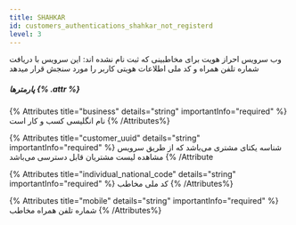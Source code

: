 ```yaml
---
title: SHAHKAR
id: customers_authentications_shahkar_not_registerd
level: 3
---
```


وب سرویس احراز هویت برای مخاطبینی که ثبت نام نشده اند:
این سرویس با دریافت شماره تلفن همراه و کد ملی اطلاعات هویتی کاربر را مورد سنجش قرار میدهد

##### پارمترها {% .attr %}

{% Attributes title="business" details="string" importantInfo="required" %}
نام انگلیسی کسب و کار است
{% /Attributes%}

{% Attributes title="customer_uuid" details="string" importantInfo="required" %}
شناسه یکتای مشتری می‌باشد که از طریق سرویس مشاهده لیست مشتریان قابل دسترسی می‌باشد
{% /Attribute

{% Attributes title="individual_national_code" details="string" importantInfo="required" %}
 کد ملی مخاطب
{% /Attributes%}

{% Attributes title="mobile" details="string" importantInfo="required" %}
شماره تلفن همراه مخاطب
{% /Attributes%}
